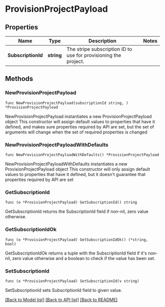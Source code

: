 # ProvisionProjectPayload

## Properties

Name | Type | Description | Notes
------------ | ------------- | ------------- | -------------
**SubscriptionId** | **string** | The stripe subscription ID to use for provisioning the project. | 

## Methods

### NewProvisionProjectPayload

`func NewProvisionProjectPayload(subscriptionId string, ) *ProvisionProjectPayload`

NewProvisionProjectPayload instantiates a new ProvisionProjectPayload object
This constructor will assign default values to properties that have it defined,
and makes sure properties required by API are set, but the set of arguments
will change when the set of required properties is changed

### NewProvisionProjectPayloadWithDefaults

`func NewProvisionProjectPayloadWithDefaults() *ProvisionProjectPayload`

NewProvisionProjectPayloadWithDefaults instantiates a new ProvisionProjectPayload object
This constructor will only assign default values to properties that have it defined,
but it doesn't guarantee that properties required by API are set

### GetSubscriptionId

`func (o *ProvisionProjectPayload) GetSubscriptionId() string`

GetSubscriptionId returns the SubscriptionId field if non-nil, zero value otherwise.

### GetSubscriptionIdOk

`func (o *ProvisionProjectPayload) GetSubscriptionIdOk() (*string, bool)`

GetSubscriptionIdOk returns a tuple with the SubscriptionId field if it's non-nil, zero value otherwise
and a boolean to check if the value has been set.

### SetSubscriptionId

`func (o *ProvisionProjectPayload) SetSubscriptionId(v string)`

SetSubscriptionId sets SubscriptionId field to given value.



[[Back to Model list]](../README.md#documentation-for-models) [[Back to API list]](../README.md#documentation-for-api-endpoints) [[Back to README]](../README.md)


